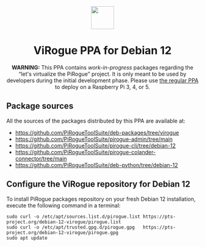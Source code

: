 <div align="center">
<img width="60px" src="https://pts-project.org/android-chrome-512x512.png">
<h1>ViRogue PPA for Debian 12</h1>
<p>
<b>WARNING:</b> This PPA contains <em>work-in-progress</em> packages regarding
the “let's virtualize the PiRogue” project. It is only meant to be used by
developers during the initial development phase. Please use
<a href="https://github.com/PiRogueToolSuite/debian-12">the regular PPA</a>
to deploy on a Raspberry Pi 3, 4, or 5.
</p>
</div>

## Package sources

All the sources of the packages distributed by this PPA are available at:

- https://github.com/PiRogueToolSuite/deb-packages/tree/virogue
- https://github.com/PiRogueToolSuite/pirogue-admin/tree/main
- https://github.com/PiRogueToolSuite/pirogue-cli/tree/debian-12
- https://github.com/PiRogueToolSuite/pirogue-colander-connector/tree/main
- https://github.com/PiRogueToolSuite/deb-python/tree/debian-12

## Configure the **ViRogue** repository for Debian 12

To install PiRogue packages repository on your fresh Debian 12 installation, execute the following command in a terminal:

```
sudo curl -o /etc/apt/sources.list.d/pirogue.list https://pts-project.org/debian-12-virogue/pirogue.list
sudo curl -o /etc/apt/trusted.gpg.d/pirogue.gpg   https://pts-project.org/debian-12-virogue/pirogue.gpg
sudo apt update
```
